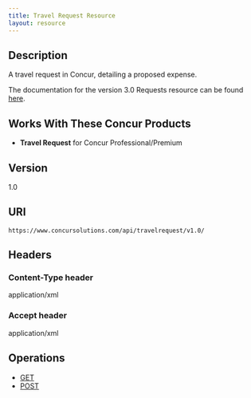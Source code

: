 ```yaml
---
title: Travel Request Resource 
layout: resource
---
```






## Description
A travel request in Concur, detailing a proposed expense. 

The documentation for the version 3.0 Requests resource can be found [here][1].

## Works With These Concur Products
* **Travel Request** for Concur Professional/Premium

## Version

1.0

## URI

`https://www.concursolutions.com/api/travelrequest/v1.0/`

## Headers

### Content-Type header

application/xml

### Accept header

application/xml

## Operations
* [GET][2]
* [POST][3]


[1]: https://www.concursolutions.com/api/docs/index.html#!/Requests
[2]: https://developer.concur.com/travel-request/travel-request-resource/travel-request-resource-get
[3]: https://developer.concur.com/travel-request/travel-request-resource/travel-request-resource-post
